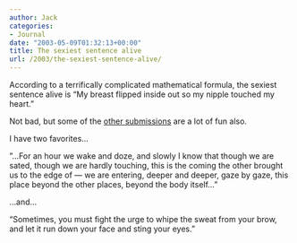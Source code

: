 ```yaml
---
author: Jack
categories:
- Journal
date: "2003-05-09T01:32:13+00:00"
title: The sexiest sentence alive
url: /2003/the-sexiest-sentence-alive/
---
```


According to a terrifically complicated mathematical formula, the sexiest sentence alive is “My breast flipped inside out so my nipple touched my heart.”

Not bad, but some of the [other submissions][1] are a lot of fun also.

I have two favorites…

”&#8230;For an hour we wake and doze, and slowly I know that though we are sated, though we are hardly touching, this is the coming the other brought us to the edge of — we are entering, deeper and deeper, gaze by gaze, this place beyond the other places, beyond the body itself&#8230;”

&#8230;and…

“Sometimes, you must fight the urge to whipe the sweat from your brow, and let it run down your face and sting your eyes.”

 [1]: http://www.fireland.com/sentence/